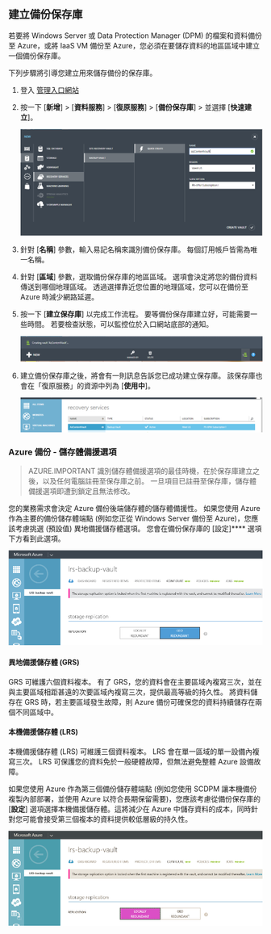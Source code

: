 ## 建立備份保存庫

若要將 Windows Server 或 Data Protection Manager (DPM) 的檔案和資料備份至 Azure，或將 IaaS VM 備份至 Azure，您必須在要儲存資料的地區區域中建立一個備份保存庫。

下列步驟將引導您建立用來儲存備份的保存庫。

1. 登入 [管理入口網站](https://manage.windowsazure.com/)
2. 按一下 [**新增**] > [**資料服務**] > [**復原服務**] > [**備份保存庫**] > 並選擇 [**快速建立**]。

    ![[建立保存庫]](./media/backup-create-vault/createvault1.png)

3. 針對 [**名稱**] 參數，輸入易記名稱來識別備份保存庫。 每個訂用帳戶皆需為唯一名稱。

4. 針對 [**區域**] 參數，選取備份保存庫的地區區域。 選項會決定將您的備份資料傳送到哪個地理區域。 透過選擇靠近您位置的地理區域，您可以在備份至 Azure 時減少網路延遲。

5. 按一下 [**建立保存庫**] 以完成工作流程。 要等備份保存庫建立好，可能需要一些時間。 若要檢查狀態，可以監控位於入口網站底部的通知。

    ![建立保存庫](./media/backup-create-vault/creatingvault1.png)

6. 建立備份保存庫之後，將會有一則訊息告訴您已成功建立保存庫。 該保存庫也會在「復原服務」的資源中列為 [**使用中**]。

    ![正在建立保存庫狀態](./media/backup-create-vault/backupvaultstatus1.png)


### Azure 備份 - 儲存體備援選項

> AZURE.IMPORTANT 識別儲存體備援選項的最佳時機，在於保存庫建立之後，以及任何電腦註冊至保存庫之前。 一旦項目已註冊至保存庫，儲存體備援選項即遭到鎖定且無法修改。

您的業務需求會決定 Azure 備份後端儲存體的儲存體備援性。 如果您使用 Azure 作為主要的備份儲存體端點 (例如您正從 Windows Server 備份至 Azure)，您應該考慮挑選 (預設值) 異地備援儲存體選項。 您會在備份保存庫的 [設定]**** 選項下方看到此選項。

![GRS](./media/backup-create-vault/grs.png)

#### 異地備援儲存體 (GRS)

GRS 可維護六個資料複本。 有了 GRS，您的資料會在主要區域內複寫三次，並在與主要區域相距甚遠的次要區域內複寫三次，提供最高等級的持久性。 將資料儲存在 GRS 時，若主要區域發生故障，則 Azure 備份可確保您的資料持續儲存在兩個不同區域中。

#### 本機備援儲存體 (LRS)

本機備援儲存體 (LRS) 可維護三個資料複本。 LRS 會在單一區域的單一設備內複寫三次。 LRS 可保護您的資料免於一般硬體故障，但無法避免整體 Azure 設備故障。

如果您使用 Azure 作為第三個備份儲存體端點 (例如您使用 SCDPM 讓本機備份複製內部部署，並使用 Azure 以符合長期保留需要)，您應該考慮從備份保存庫的 [**設定**] 選項選擇本機備援儲存體。這將減少在 Azure 中儲存資料的成本，同時針對您可能會接受第三個複本的資料提供較低層級的持久性。

![LRS](./media/backup-create-vault/lrs.png)





